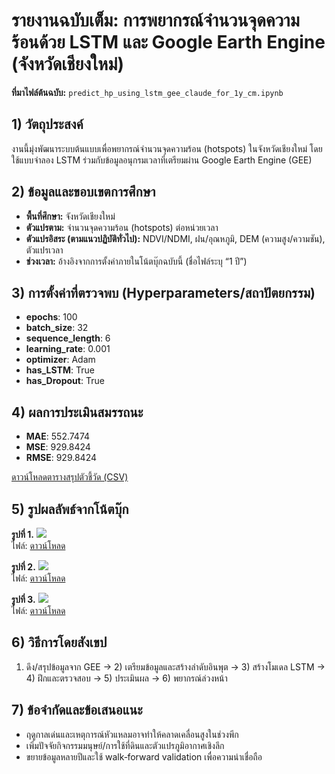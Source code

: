 # รายงานฉบับเต็ม: การพยากรณ์จำนวนจุดความร้อนด้วย LSTM และ Google Earth Engine (จังหวัดเชียงใหม่)

**ที่มาไฟล์ต้นฉบับ:** `predict_hp_using_lstm_gee_claude_for_1y_cm.ipynb`

## 1) วัตถุประสงค์

งานนี้มุ่งพัฒนาระบบต้นแบบเพื่อพยากรณ์จำนวนจุดความร้อน (hotspots) ในจังหวัดเชียงใหม่ โดยใช้แบบจำลอง LSTM ร่วมกับข้อมูลอนุกรมเวลาที่เตรียมผ่าน Google Earth Engine (GEE)


## 2) ข้อมูลและขอบเขตการศึกษา

- **พื้นที่ศึกษา:** จังหวัดเชียงใหม่
- **ตัวแปรตาม:** จำนวนจุดความร้อน (hotspots) ต่อหน่วยเวลา
- **ตัวแปรอิสระ (ตามแนวปฏิบัติทั่วไป):** NDVI/NDMI, ฝน/อุณหภูมิ, DEM (ความสูง/ความชัน), ตัวแปรเวลา
- **ช่วงเวลา:** อ้างอิงจากการตั้งค่าภายในโน้ตบุ๊กฉบับนี้ (ชื่อไฟล์ระบุ “1 ปี”)


## 3) การตั้งค่าที่ตรวจพบ (Hyperparameters/สถาปัตยกรรม)

- **epochs**: 100
- **batch_size**: 32
- **sequence_length**: 6
- **learning_rate**: 0.001
- **optimizer**: Adam
- **has_LSTM**: True
- **has_Dropout**: True


## 4) ผลการประเมินสมรรถนะ

- **MAE**: 552.7474
- **MSE**: 929.8424
- **RMSE**: 929.8424

[ดาวน์โหลดตารางสรุปตัวชี้วัด (CSV)](sandbox:/mnt/data/metrics_summary.csv)


## 5) รูปผลลัพธ์จากโน้ตบุ๊ก

**รูปที่ 1.** ![](figure_01.png)  
ไฟล์: [ดาวน์โหลด](sandbox:/mnt/data/figure_01.png)

**รูปที่ 2.** ![](figure_02.png)  
ไฟล์: [ดาวน์โหลด](sandbox:/mnt/data/figure_02.png)

**รูปที่ 3.** ![](figure_03.png)  
ไฟล์: [ดาวน์โหลด](sandbox:/mnt/data/figure_03.png)


## 6) วิธีการโดยสังเขป

1) ดึง/สรุปข้อมูลจาก GEE → 2) เตรียมข้อมูลและสร้างลำดับอินพุต → 3) สร้างโมเดล LSTM → 4) ฝึกและตรวจสอบ → 5) ประเมินผล → 6) พยากรณ์ล่วงหน้า

## 7) ข้อจำกัดและข้อเสนอแนะ

- ฤดูกาลเด่นและเหตุการณ์หัวแหลมอาจทำให้คลาดเคลื่อนสูงในช่วงพีก
- เพิ่มปัจจัยกิจกรรมมนุษย์/การใช้ที่ดินและตัวแปรภูมิอากาศเชิงลึก
- ขยายข้อมูลหลายปีและใช้ walk‑forward validation เพื่อความน่าเชื่อถือ